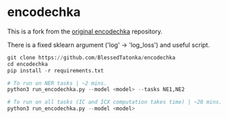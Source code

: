 # encodechka
This is a fork from the [original encodechka](https://github.com/avidale/encodechka) repository.

There is a fixed sklearn argument ('log' -> 'log_loss') and useful script.

```python
git clone https://github.com/BlessedTatonka/encodechka
cd encodechka
pip install -r requirements.txt

# To run on NER tasks | ~2 mins.
python3 run_encodechka.py --model <model> --tasks NE1,NE2

# To run on all tasks (IC and ICX computation takes time) | ~20 mins.
python3 run_encodechka.py --model <model>
```

